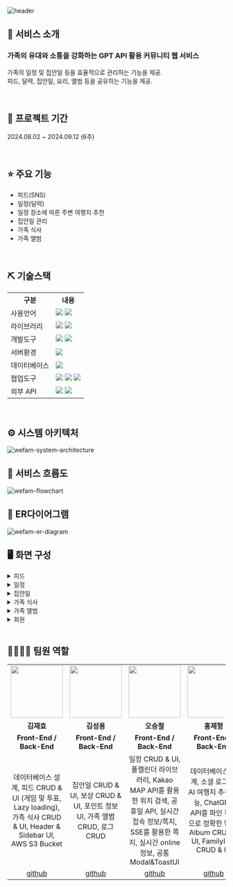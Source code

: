 ![header](https://capsule-render.vercel.app/api?type=waving&color=timeGradient&text=WeFAM&animation=twinkling&fontSize=35&section=header&height=200)

## 👀 서비스 소개
### 가족의 유대와 소통을 강화하는 GPT API 활용 커뮤니티 웹 서비스
가족의 일정 및 집안일 등을 효율적으로 관리하는 기능을 제공.<br>
피드, 달력, 집안일, 요리, 앨범 등을 공유하는 기능을 제공.

<br>

## 📅 프로젝트 기간
2024.08.02 ~ 2024.09.12 (6주)

<br>

## ⭐ 주요 기능
* 피드(SNS)
* 일정(달력)
* 일정 장소에 따른 주변 여행지 추천
* 집안일 관리
* 가족 식사
* 가족 앨범

<br>

## ⛏ 기술스택
<table>
    <tr>
        <th>구분</th>
        <th>내용</th>
    </tr>
    <tr>
        <td>사용언어</td>
        <td>
            <img src="https://img.shields.io/badge/Java-007396?style=for-the-badge&logo=java&logoColor=white"/>
            <img src="https://img.shields.io/badge/JavaScript-F7DF1E?style=for-the-badge&logo=JavaScript&logoColor=white"/>
        </td>
    </tr>
    <tr>
        <td>라이브러리</td>
        <td>
            <img src="https://img.shields.io/badge/React-61DAFB?style=for-the-badge&logo=React&logoColor=black">
            <img src="https://img.shields.io/badge/FullCalendar-F7DF1E?style=for-the-badge&logo=JavaScript&logoColor=white"/>
        </td>
    </tr>
    <tr>
        <td>개발도구</td>
        <td>
            <img src="https://img.shields.io/badge/VSCode-007ACC?style=for-the-badge&logo=VisualStudioCode&logoColor=white"/>
            <img src="https://img.shields.io/badge/Eclipse-2C2255?style=for-the-badge&logo=Eclipse&logoColor=white"/>   
        </td>
    </tr>
    <tr>
        <td>서버환경</td>
        <td>
            <img src="https://img.shields.io/badge/Apache Tomcat-D22128?style=for-the-badge&logo=Apache Tomcat&logoColor=white"/>
        </td>
    </tr>
    <tr>
        <td>데이터베이스</td>
        <td>
            <img src="https://img.shields.io/badge/MySQL-005C84?style=for-the-badge&logo=mysql&logoColor=white"/>
        </td>
    </tr>
    <tr>
        <td>협업도구</td>
        <td>
            <img src="https://img.shields.io/badge/Git-F05032?style=for-the-badge&logo=Git&logoColor=white"/>
            <img src="https://img.shields.io/badge/GitHub-181717?style=for-the-badge&logo=GitHub&logoColor=white"/>
            <img src="https://img.shields.io/badge/Figma-F24E1E?style=for-the-badge&logo=Figma&logoColor=white"/>
        </td>
    </tr>
    <tr>
        <td>외부 API</td>
        <td>
            <img src="https://img.shields.io/badge/Kakao_Login_API-FEE500?style=for-the-badge&logo=kakao&logoColor=black"/>
            <img src="https://img.shields.io/badge/Kakao_Map_API-FFCD00?style=for-the-badge&logo=kakao&logoColor=black"/>
        </td>
</tr>
</table>

<br>

## ⚙ 시스템 아키텍처
![wefam-system-architecture](https://github.com/user-attachments/assets/ddf469d2-bb5a-4909-8ed0-b21e876a3235)
<br>

## 📌 서비스 흐름도
![wefam-flowchart](https://github.com/user-attachments/assets/1c61aacb-f8e0-4eed-a86e-25efa296b466)
<br>

## 📌 ER다이어그램
![wefam-er-diagram](https://github.com/user-attachments/assets/f44880f2-03a9-4c23-90e4-d058cfc0a149)
<br>

## 🖥 화면 구성
<details><summary>피드</summary><div align="center">
<img width=650 src="https://github.com/user-attachments/assets/6266ada3-f5b6-45ea-b5e4-ba5dbdf5f45b"/><br>
<img width=650 src="https://github.com/user-attachments/assets/080ff714-59d6-4573-9a9c-414dc32d699b"/><br>
<img width=650 src="https://github.com/user-attachments/assets/05d90a1c-be26-47ea-ab68-9ce8f4910c20"/><br>
<img width=650 src="https://github.com/user-attachments/assets/74031ca0-8393-495b-8618-97448db462c7"/><br>
<img width=650 src="https://github.com/user-attachments/assets/80adb5df-d139-48fb-9eea-a9219a52e5f6"/><br>
<img width=650 src="https://github.com/user-attachments/assets/6f098885-f01a-4b65-8154-5aa0c37ad813"/><br>
</div></details>

<details><summary>일정</summary><div align="center">
    <img width=650 src="https://github.com/user-attachments/assets/e5117f21-ce6e-44b3-a010-9b167e60562f"/><br>
    <img width=650 src="https://github.com/user-attachments/assets/f2e197cf-727a-4273-b923-4beab2a1ebd5"/><br>
    <img width=650 src="https://github.com/user-attachments/assets/6ed3f948-ee6f-42fb-b40a-e88ed4aacd72"/><br>
    <img width=650 src="https://github.com/user-attachments/assets/a1ef060f-74e3-4e34-8f88-966c33022a9c"/><br>
    <img width=650 src="https://github.com/user-attachments/assets/a6076b12-4ddb-4a2f-8275-f8c5f75d33dc"/><br>
</div></details>

<details><summary>집안일</summary><div align="center">
    <img width=650 src="https://github.com/user-attachments/assets/e4ee9e78-e7dd-465b-92b1-5449439987d7"/><br>
    <img width=650 src="https://github.com/user-attachments/assets/e616ef92-e953-452d-87ec-ac9dc208da88"/><br>
    <img width=650 src="https://github.com/user-attachments/assets/9c39d950-b7df-46ce-b62a-e25453ca2e1f"/><br>
</div></details>

<details><summary>가족 식사</summary><div align="center">
    <img width=650 src="https://github.com/user-attachments/assets/0c42724b-ea29-4603-a476-c3274fc93fb1"/><br>
    <img width=650 src="https://github.com/user-attachments/assets/f5fb8bc5-7379-4e6c-8522-2a5c5fb6656e"/><br>
    <img width=650 src="https://github.com/user-attachments/assets/ea7aae7d-e81e-43e6-8da0-807dea38211a"/><br>
</div></details>

<details><summary>가족 앨범</summary><div align="center">
    <img width=650 src="https://github.com/user-attachments/assets/c4267a85-a264-42f9-912b-a80d9e2306b2"/>
</div></details>

<details><summary>회원</summary><div align="center">
    <img width=650 src="https://github.com/user-attachments/assets/b18cf784-7de6-4878-ba05-cc88693c5548"/><br>
</div></details>
<br>

## 👨‍👩‍👦‍👦 팀원 역할
<table align=center>
  <tr>
    <td align="center"><img src="https://github.com/2024-SMHRD-SW-Fullstack-1/Foodie/assets/162679970/9ed6d1e9-00dd-4b83-a9ba-185ffe51df54" width="120" height="120"/></td>
    <td align="center"><img src="https://github.com/2024-SMHRD-SW-Fullstack-1/Foodie/assets/162679970/0a959739-99b0-40e2-b1e8-a39549432a27" width="120" height="120"/></td>
    <td align="center"><img src="https://github.com/2024-SMHRD-SW-Fullstack-1/Foodie/assets/162679970/6cf691ff-10f5-4905-86a8-797683d8772b" width="120" height="120"/></td>
    <td align="center"><img src="https://github.com/2024-SMHRD-SW-Fullstack-1/Foodie/assets/162679970/3776bdbb-7e33-4b9a-be21-ec4c5b64c79a" width="120" height="120"/></td>
  </tr>
  <tr>
    <td align="center"><strong>김재효</strong></td>
    <td align="center"><strong>김성용</strong></td>
    <td align="center"><strong>오승철</strong></td>
    <td align="center"><strong>홍제형</strong></td>
  </tr>
  <tr>
    <td align="center"><b>Front-End / Back-End</b></td>
    <td align="center"><b>Front-End / Back-End</b></td>
    <td align="center"><b>Front-End / Back-End</b></td>
    <td align="center"><b>Front-End / Back-End</b></td>
  </tr>
  <tr>
    <td align="center">데이터베이스 설계, 피드 CRUD & UI (게임 및 투표, Lazy loading), 가족 식사 CRUD & UI, Header & Sidebar UI, AWS S3 Bucket</td>
    <td align="center">집안일 CRUD & UI, 보상 CRUD & UI, 포인트 정보 UI, 가족 앨범 CRUD, 로그 CRUD</td>
    <td align="center">일정 CRUD & UI, 풀캘린더 라이브러리, Kakao MAP API를 활용한 위치 검색, 공휴일 API, 실시간 접속 정보/쪽지, SSE를 활용한 쪽지, 실시간 online 정보, 공통 Modal&ToastUI</td>
    <td align="center">데이터베이스 설계, 소셜 로그인, AI 여행지 추천 기능, ChatGPT API를 파인 튜닝으로 정확한 답변, Album CRUD & UI, FamilyInfo CRUD & UI</td>
  </tr>
  <tr>
    <td align="center"><a href="https://github.com/JaehyoDev">github</a></td>
    <td align="center"><a href="https://github.com/ksy2666">github</a></td>
    <td align="center"><a href="https://github.com/cheollll">github</a></td>
    <td align="center"><a href="https://github.com/hongjeeee">github</a></td>
  </tr>
</table>
